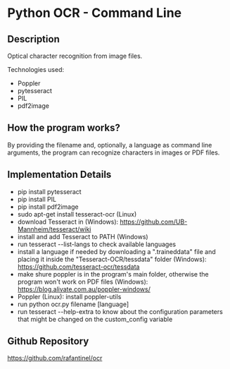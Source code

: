 # Python OCR - Command Line

## Description

Optical character recognition from image files.

Technologies used:

- Poppler
- pytesseract
- PIL
- pdf2image

## How the program works?

By providing the filename and, optionally, a language as command line arguments, the program can recognize characters in images or PDF files.

## Implementation Details

- pip install pytesseract
- pip install PIL
- pip install pdf2image
- sudo apt-get install tesseract-ocr (Linux)
- download Tesseract in (Windows): https://github.com/UB-Mannheim/tesseract/wiki
- install and add Tesseract to PATH (Windows)
- run tesseract --list-langs to check available languages
- install a language if needed by downloading a ".traineddata" file and placing it inside the "Tesseract-OCR/tessdata" folder (Windows): https://github.com/tesseract-ocr/tessdata
- make shure poppler is in the program's main folder, otherwise the program won't work on PDF files (Windows): https://blog.alivate.com.au/poppler-windows/
- Poppler (Linux): install poppler-utils
- run python ocr.py filename [language]
- run tesseract --help-extra to know about the configuration parameters that might be changed on the custom_config variable

## Github Repository

https://github.com/rafantinel/ocr
